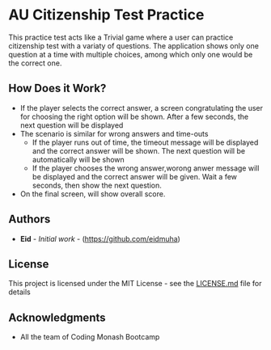 # AU Citizenship Test Practice
This practice test acts like a Trivial game where a user can practice citizenship test with a variaty of questions. The application shows only one question at a time with multiple choices, among which only one would be the correct one.

## How Does it Work?
- If the player selects the correct answer, a screen congratulating the user for choosing the right option will be shown. After a few seconds, the next question will be displayed
- The scenario is similar for wrong answers and time-outs
    - If the player runs out of time, the timeout message will be displayed and the correct answer will be shown. The next question will be automatically will be shown
    - If the player chooses the wrong answer,worong anwer message will be displayed and the correct answer will be given. Wait a few seconds, then show the next question.
- On the final screen, will show overall score.

## Authors

* **Eid** - *Initial work* - (https://github.com/eidmuha)

## License

This project is licensed under the MIT License - see the [LICENSE.md](LICENSE.md) file for details

## Acknowledgments

* All the team of Coding Monash Bootcamp